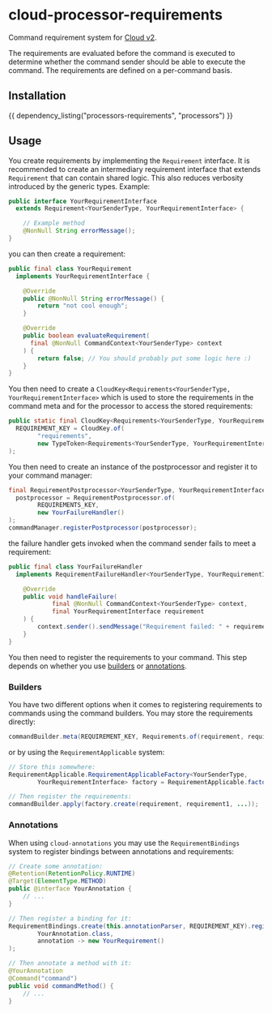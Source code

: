 # cloud-processor-requirements

Command requirement system for [Cloud v2](https://github.com/incendo/cloud).

The requirements are evaluated before
the command is executed to determine whether the command sender should be able to execute the command. The requirements
are defined on a per-command basis.

## Installation

{{ dependency_listing("processors-requirements", "processors") }}

## Usage

You create requirements by implementing the `Requirement` interface. It is recommended to create an intermediary
requirement interface that extends `Requirement` that can contain shared logic. This also reduces verbosity introduced
by the generic types. Example:

```java
public interface YourRequirementInterface
  extends Requirement<YourSenderType, YourRequirementInterface> {

    // Example method
    @NonNull String errorMessage();
}
```

you can then create a requirement:

```java
public final class YourRequirement
  implements YourRequirementInterface {

    @Override
    public @NonNull String errorMessage() {
        return "not cool enough";
    }

    @Override
    public boolean evaluateRequirement(
      final @NonNull CommandContext<YourSenderType> context
    ) {
        return false; // You should probably put some logic here :)
    }
}
```

You then need to create a `CloudKey<Requirements<YourSenderType, YourRequirementInterface>` which is used to store
the requirements in the command meta and for the processor to access the stored requirements:

```java
public static final CloudKey<Requirements<YourSenderType, YourRequirementInterface>>
  REQUIREMENT_KEY = CloudKey.of(
        "requirements",
        new TypeToken<Requirements<YourSenderType, YourRequirementInterface>>() {}
);
```

You then need to create an instance of the postprocessor and register it to your command manager:

```java
final RequirementPostprocessor<YourSenderType, YourRequirementInterface>
  postprocessor = RequirementPostprocessor.of(
        REQUIREMENTS_KEY,
        new YourFailureHandler()
);
commandManager.registerPostprocessor(postprocessor);
```

the failure handler gets invoked when the command sender fails to meet a requirement:

```java
public final class YourFailureHandler
  implements RequirementFailureHandler<YourSenderType, YourRequirementInterface> {

    @Override
    public void handleFailure(
            final @NonNull CommandContext<YourSenderType> context,
            final YourRequirementInterface requirement
    ) {
        context.sender().sendMessage("Requirement failed: " + requirement.errorMessage());
    }
}
```

You then need to register the requirements to your command. This step depends on whether you use
[builders](#builders) or [annotations](#annotations).

### Builders

You have two different options when it comes to registering requirements to commands using the command builders.
You may store the requirements directly:

```java
commandBuilder.meta(REQUIREMENT_KEY, Requirements.of(requirement, requirement1, ...));
```

or by using the `RequirementApplicable` system:

```java
// Store this somewhere:
RequirementApplicable.RequirementApplicableFactory<YourSenderType,
        YourRequirementInterface> factory = RequirementApplicable.factory(REQUIREMENT_KEY);

// Then register the requirements:
commandBuilder.apply(factory.create(requirement, requirement1, ...));
```

### Annotations

When using `cloud-annotations` you may use the `RequirementBindings` system to register bindings between
annotations and requirements:

```java
// Create some annotation:
@Retention(RetentionPolicy.RUNTIME)
@Target(ElementType.METHOD)
public @interface YourAnnotation {
    // ...
}

// Then register a binding for it:
RequirementBindings.create(this.annotationParser, REQUIREMENT_KEY).register(
        YourAnnotation.class,
        annotation -> new YourRequirement()
);

// Then annotate a method with it:
@YourAnnotation
@Command("command")
public void commandMethod() {
    // ...
}
```
